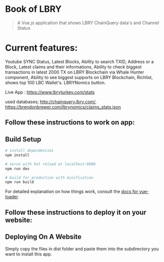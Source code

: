 # Book of LBRY

> A Vue.js application that shows LBRY ChainQuery data's and Channel Status

# Current features: 
Youtube SYNC Status, Latest Blocks,
Ability to search TXID, Address or a Block,
Latest claims and their informations,
Ability to check biggest transactions in latest 2000 TX on LBRY Blockchain via Whale Hunter component,
Ability to see biggest supports on LBRY Blockchain,
Richlist, shows top 100 LBC Wallet's.
LBRYNomics button.

Live App : 
https://www.lbryturkey.com/stats

used databases; 
http://chainquery.lbry.com/, 
https://brendonbrewer.com/lbrynomics/claims_stats.json




## Follow these instructions to work on app:

## Build Setup

``` bash
# install dependencies
npm install

# serve with hot reload at localhost:8080
npm run dev

# build for production with minification
npm run build
```

For detailed explanation on how things work, consult the [docs for vue-loader](http://vuejs.github.io/vue-loader).



## Follow these instructions to deploy it on your website:

## Deploying On A Website

Simply copy the files in dist folder and paste them into the subdirectory you want to install this app.

